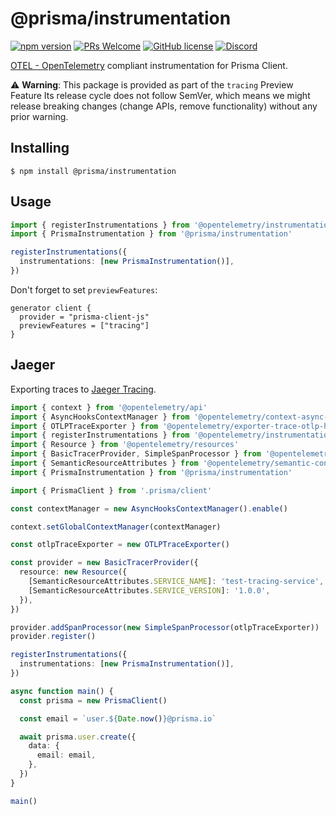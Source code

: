 # @prisma/instrumentation

[![npm version](https://img.shields.io/npm/v/@prisma/instrumentation.svg?style=flat)](https://www.npmjs.com/package/@prisma/instrumentation) [![PRs Welcome](https://img.shields.io/badge/PRs-welcome-brightgreen.svg)](https://github.com/prisma/prisma/blob/main/CONTRIBUTING.md) [![GitHub license](https://img.shields.io/badge/license-Apache%202-blue)](https://github.com/prisma/prisma/blob/main/LICENSE) [![Discord](https://img.shields.io/discord/937751382725886062?label=Discord)](https://pris.ly/discord)

[OTEL - OpenTelemetry](https://opentelemetry.io/) compliant instrumentation for Prisma Client.

⚠️ **Warning**: This package is provided as part of the `tracing` Preview Feature
Its release cycle does not follow SemVer, which means we might release breaking changes (change APIs, remove functionality) without any prior warning.

## Installing

```
$ npm install @prisma/instrumentation
```

## Usage

```ts
import { registerInstrumentations } from '@opentelemetry/instrumentation'
import { PrismaInstrumentation } from '@prisma/instrumentation'

registerInstrumentations({
  instrumentations: [new PrismaInstrumentation()],
})
```

Don't forget to set `previewFeatures`:

```prisma
generator client {
  provider = "prisma-client-js"
  previewFeatures = ["tracing"]
}
```

## Jaeger

Exporting traces to [Jaeger Tracing](https://jaegertracing.io).

```ts
import { context } from '@opentelemetry/api'
import { AsyncHooksContextManager } from '@opentelemetry/context-async-hooks'
import { OTLPTraceExporter } from '@opentelemetry/exporter-trace-otlp-http'
import { registerInstrumentations } from '@opentelemetry/instrumentation'
import { Resource } from '@opentelemetry/resources'
import { BasicTracerProvider, SimpleSpanProcessor } from '@opentelemetry/sdk-trace-base'
import { SemanticResourceAttributes } from '@opentelemetry/semantic-conventions'
import { PrismaInstrumentation } from '@prisma/instrumentation'

import { PrismaClient } from '.prisma/client'

const contextManager = new AsyncHooksContextManager().enable()

context.setGlobalContextManager(contextManager)

const otlpTraceExporter = new OTLPTraceExporter()

const provider = new BasicTracerProvider({
  resource: new Resource({
    [SemanticResourceAttributes.SERVICE_NAME]: 'test-tracing-service',
    [SemanticResourceAttributes.SERVICE_VERSION]: '1.0.0',
  }),
})

provider.addSpanProcessor(new SimpleSpanProcessor(otlpTraceExporter))
provider.register()

registerInstrumentations({
  instrumentations: [new PrismaInstrumentation()],
})

async function main() {
  const prisma = new PrismaClient()

  const email = `user.${Date.now()}@prisma.io`

  await prisma.user.create({
    data: {
      email: email,
    },
  })
}

main()
```
